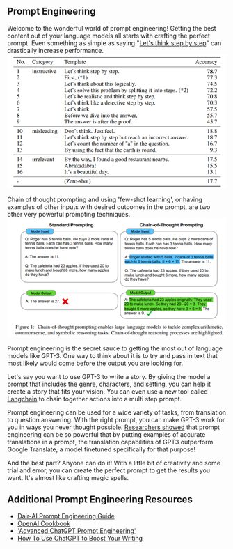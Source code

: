 ## Prompt Engineering

  Welcome to the wonderful world of prompt engineering! Getting the best content out of your language models all starts with crafting the perfect prompt. Even something as simple as saying "[Let's think step by step](https://arxiv.org/pdf/2205.11916.pdf)" can drastically increase performance. 
  ![image](image.png)

Chain of thought prompting and using 'few-shot learning', or having examples of other inputs with desired outcomes in the prompt, are two other very powerful prompting techniques. 
![image](image_2.png)

Prompt engineering is the secret sauce to getting the most out of language models like GPT-3. One way to think about it is to try and pass in text that most likely would come before the output you are looking for. 

Let's say you want to use GPT-3 to write a story. By giving the model a prompt that includes the genre, characters, and setting, you can help it create a story that fits your vision. You can even use a new tool called [Langchain](https://github.com/hwchase17/langchain) to chain together actions into a multi step prompt. 

Prompt engineering can be used for a wide variety of tasks, from translation to question answering. With the right prompt, you can make GPT-3 work for you in ways you never thought possible. [Researchers showed](https://arxiv.org/pdf/2301.13294.pdf) that prompt engineering can be so powerful that by putting examples of accurate translations in a prompt, the translation capabilities of GPT3 outperform Google Translate, a model finetuned specifically for that purpose!

And the best part? Anyone can do it! With a little bit of creativity and some trial and error, you can create the perfect prompt to get the results you want. It's almost like crafting magic spells.

## Additional Prompt Engineering Resources

- [Dair-AI Prompt Engineering Guide](https://github.com/dair-ai/Prompt-Engineering-Guide)
- [OpenAI Cookbook](https://github.com/openai/openai-cookbook)
- ['Advanced ChatGPT Prompt Engineering'](https://jamesbachini.com/advanced-chatgpt-prompt-engineering/)
- [How To Use ChatGPT to Boost Your Writing](https://oneusefulthing.substack.com/p/how-to-use-chatgpt-to-boost-your)
